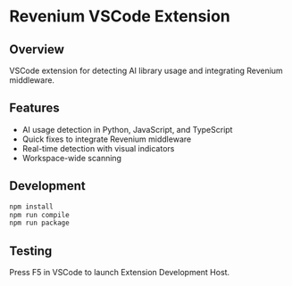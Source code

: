 # Revenium VSCode Extension

## Overview

VSCode extension for detecting AI library usage and integrating Revenium middleware.

## Features

- AI usage detection in Python, JavaScript, and TypeScript
- Quick fixes to integrate Revenium middleware
- Real-time detection with visual indicators
- Workspace-wide scanning

## Development

```bash
npm install
npm run compile
npm run package
```

## Testing

Press F5 in VSCode to launch Extension Development Host.